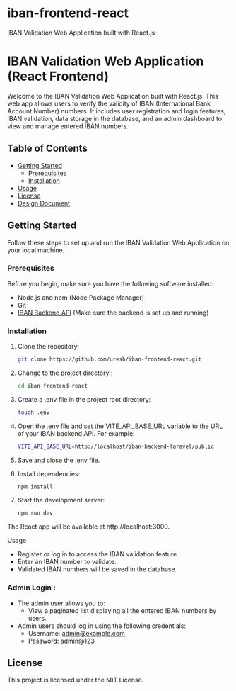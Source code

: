 # iban-frontend-react

IBAN Validation Web Application built with React.js

# IBAN Validation Web Application (React Frontend)

Welcome to the IBAN Validation Web Application built with React.js. This web app allows users to verify the validity of IBAN (International Bank Account Number) numbers. It includes user registration and login features, IBAN validation, data storage in the database, and an admin dashboard to view and manage entered IBAN numbers.

## Table of Contents

- [Getting Started](#getting-started)
  - [Prerequisites](#prerequisites)
  - [Installation](#installation)
- [Usage](#usage)
- [License](#license)
- [Design Document](https://github.com/uresh/iban-frontend-react/blob/c793dc626928ffd6b0eb3f9876b892915d911016/IBAN%20Validation%20System%20Design%20Document.pdf)

## Getting Started

Follow these steps to set up and run the IBAN Validation Web Application on your local machine.

### Prerequisites

Before you begin, make sure you have the following software installed:

- Node.js and npm (Node Package Manager)
- Git
- [IBAN Backend API](https://github.com/uresh/iban-backend-laravel) (Make sure the backend is set up and running)

### Installation

1. Clone the repository:

   ```bash
   git clone https://github.com/uresh/iban-frontend-react.git

   ```

2. Change to the project directory::

   ```bash
   cd iban-frontend-react

   ```

3. Create a .env file in the project root directory:

   ```bash
   touch .env

   ```

4. Open the .env file and set the VITE_API_BASE_URL variable to the URL of your IBAN backend API. For example:

   ```bash
   VITE_API_BASE_URL=http://localhost/iban-backend-laravel/public

   ```

5. Save and close the .env file.

6. Install dependencies:

   ```bash
   npm install

   ```

7. Start the development server:

   ```bash
   npm run dev

   ```

The React app will be available at http://localhost:3000.

Usage

- Register or log in to access the IBAN validation feature.
- Enter an IBAN number to validate.
- Validated IBAN numbers will be saved in the database.

### Admin Login :

- The admin user allows you to:
  - View a paginated list displaying all the entered IBAN numbers by users.
- Admin users should log in using the following credentials:
  - Username: admin@example.com
  - Password: admin@123
  
## License
This project is licensed under the MIT License.
